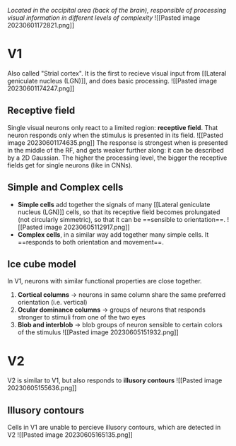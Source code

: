 
_Located in the occipital area (back of the brain), responsible of processing visual information in different levels of complexity_
![[Pasted image 20230601172821.png]]
# V1
Also called "Strial cortex".
It is the first to recieve visual input from [[Lateral geniculate nucleus (LGN)]], and does basic processing.
![[Pasted image 20230601174247.png]]
## Receptive field
Single visual neurons only react to a limited region: **receptive field**.
That neuron responds only when the stimulus is presented in its field.
![[Pasted image 20230601174635.png]]
The response is strongest when is presented in the middle of the RF, and gets weaker further along: it can be described by a 2D Gaussian.
The higher the processing level, the bigger the receptive fields get for single neurons (like in CNNs).

## Simple and Complex cells
- **Simple cells** add together the signals of many [[Lateral geniculate nucleus (LGN)]] cells, so that its receptive field becomes prolungated (not circularly simmetric), so that it can be ==sensible to orientation==.
![[Pasted image 20230605112917.png]]
- **Complex cells**, in a similar way add together many simple cells. It ==responds to both orientation and movement==.

## Ice cube model
In V1, neurons with similar functional properties are close together.
1) **Cortical columns** -> neurons in same column share the same preferred orientation (i.e. vertical)
2) **Ocular dominance columns** -> groups of neurons that responds stronger to stimuli from one of the two eyes
3) **Blob and interblob** -> blob groups of neuron sensible to certain colors of the stimulus
![[Pasted image 20230605151932.png]]

# V2
V2 is similar to V1, but also responds to **illusory contours**
![[Pasted image 20230605155636.png]]
## Illusory contours
Cells in V1 are unable to percieve illusory contours, which are detected in V2
![[Pasted image 20230605165135.png]]
